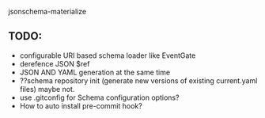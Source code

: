 
jsonschema-materialize


## TODO:
- configurable URI based schema loader like EventGate
- derefence JSON $ref
- JSON AND YAML generation at the same time
- ??schema repository init (generate new versions of existing current.yaml files) maybe not.
- use .gitconfig for Schema configuration options? 
- How to auto install pre-commit hook?